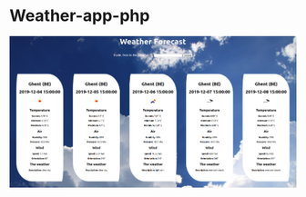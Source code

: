 # Weather-app-php
![Screenshot weather forecast](https://github.com/digitalnomad81/weather-app-php/blob/master/screenshot%20weather%20forecast.png)
